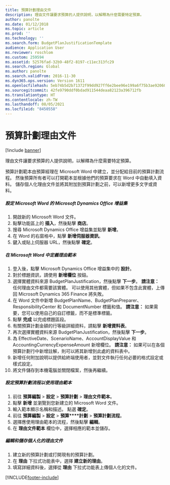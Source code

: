 ```yaml
---
title: 預算計劃理由文件
description: 理由文件讓要求預算的人提供說明，以解釋為什麼需要特定預算。
author: panolte
ms.date: 01/12/2018
ms.topic: article
ms.prod: ''
ms.technology: ''
ms.search.form: BudgetPlanJustificationTemplate
audience: Application User
ms.reviewer: roschlom
ms.custom: 259594
ms.assetid: 52576fad-32b9-48f2-8197-c11ec313fc29
ms.search.region: Global
ms.author: panolte
ms.search.validFrom: 2016-11-30
ms.dyn365.ops.version: Version 1611
ms.openlocfilehash: 5eb74b5d2b71372f99dd927ff6e2bee96e199a6f75b3ae920607e5ec37a4241a
ms.sourcegitcommit: 42fe9790ddf0bdad911544deaa82123a396712fb
ms.translationtype: HT
ms.contentlocale: zh-TW
ms.lasthandoff: 08/05/2021
ms.locfileid: "8450558"
---
```

# <a name="budget-planning-justification-documents"></a>預算計劃理由文件

[!include [banner](../includes/banner.md)]

理由文件讓要求預算的人提供說明，以解釋為什麼需要特定預算。 

預算計劃範本由預算經理在 Microsoft Word 中建立，並分配給目前的預算計劃流程。 然後預算所有者可以打開範本並根據他們的預算要求在 Word 中自動填入資料。 儲存個人化理由文件並將其附加到預算計劃之前，可以新增更多文字或資料。

##### <a name="set-up-microsoft-dynamics-office-add-in-for-microsoft-word"></a>設定 Microsoft Word 的 Microsoft Dynamics Office 增益集

1.  開啟新的 Microsoft Word 文件。
2.  點擊功能區上的 **插入**，然後點擊 **商店**。
3.  搜尋 Microsoft Dynamics Office 增益集並點擊 **新增**。
4.  在 Word 的右窗格中，點擊 **新增伺服器資訊**。
5.  鍵入或貼上伺服器 URL，然後點擊 **確定**。

##### <a name="define-the-justification-template-in-microsoft-word"></a>在 Microsoft Word 中定義理由範本

1.  登入後，點擊 Microsoft Dynamics  Office 增益集中的 **設計**。
2.  對於標題資訊，請使用 **新增欄位** 按鈕。
3.  選擇實體資料來源 BudgetPlanJustification，然後點擊 **下一步**。 **請注意：** 任何理由文件都需要該實體。 可以使用其他實體，但如果不包含此實體，上傳回 Microsoft Dynamics 365 Finance 將失敗。
4.  在 Word 文件中新增 BudgetPlanName、BudgetPlanPreparer、ResponsibilityCenter 和 DocumentNumber 標籤和值。 **請注意：** 如果需要，您可以使用自己的自訂標籤，而不是標準標籤。
5.  點擊 **完成** 以完成標題區段。
6.  有關預算計劃金額的行等級詳細資料，請點擊 **新增資料表**。
7.  再次選擇實體資料來源 BudgetPlanJustification，然後點擊 **下一步**。
8.  為 EffectiveDate、ScenarioName、AccountDisplayValue 和 AccountingCurrencyExpenseAmount 新增欄位。 **請注意：** 如果可以在各個預算計劃行中新增註解，則可以將其新增到此處的資料表中。
9.  新增任何附加說明以提供給終端使用者，並對文件執行任何必要的格式設定或樣式設定。
10. 將文件儲存到本機電腦並關閉檔案，然後再繼續。

##### <a name="set-up-the-budget-planning-process-to-use-the-justification-template"></a>設定預算計劃流程以使用理由範本

1.  前往 **預算編製** &gt; **設定** &gt; **預算計劃** &gt; **理由文件範本**。
2.  點擊 **新增** 並瀏覽到您新建立的 Microsoft Word 文件。
3.  輸入範本顯示名稱和描述。 點選 **確定**。
4.  前往 **預算編製** &gt; **設定** &gt; **預算****計劃** &gt; **預算計劃流程**。
5.  選擇應使用理由範本的流程，然後點擊 **編輯**。
6.  在 **理由文件範本** 欄位中，選擇相應的範本並儲存。

##### <a name="edit-and-save-personalized-justification-documents"></a>編輯和儲存個人化的理由文件

1.  建立新的預算計劃或打開現有的預算計劃。
2.  在 **理由** 下拉式功能表中，選擇 **建立新的理由**。
3.  填寫詳細資料後，選擇從 **理由** 下拉式功能表上傳個人化的文件。






[!INCLUDE[footer-include](../../includes/footer-banner.md)]